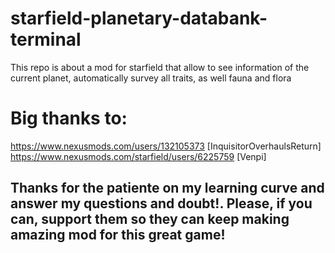 # starfield-planetary-databank-terminal
This repo is about a mod for starfield that allow to see information of the current planet, automatically survey all traits, as well fauna and flora

# Big thanks to:
https://www.nexusmods.com/users/132105373 [InquisitorOverhaulsReturn]
https://www.nexusmods.com/starfield/users/6225759 [Venpi]

## Thanks for the patiente on my learning curve and answer my questions and doubt!. Please, if you can, support them so they can keep making amazing mod for this great game!

